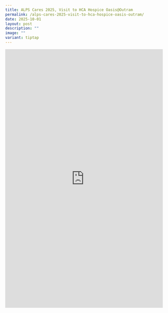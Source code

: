 ```yaml
---
title: ALPS Cares 2025, Visit to HCA Hospice Oasis@Outram
permalink: /alps-cares-2025-visit-to-hca-hospice-oasis-outram/
date: 2025-10-01
layout: post
description: ""
image: ""
variant: tiptap
---
```

<div class="iframe-wrapper">
<iframe style="border:none;overflow:hidden" height="829" width="100%" allowfullscreen="true" frameborder="0" src="https://www.facebook.com/plugins/post.php?href=https%3A%2F%2Fwww.facebook.com%2Falpshealthcaresupplychain%2Fposts%2Fpfbid02Wg2mrZHDmtSezHYzmUNdtQwdBSVHUD7D4cf9aLq6dJko6EAAZHueu5Hsf7kAWpbDl&amp;show_text=true&amp;width=500"></iframe>
</div>
<p></p>